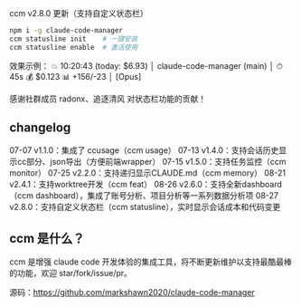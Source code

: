 ccm v2.8.0 更新（支持自定义状态栏）

```bash
npm i -g claude-code-manager 
ccm statusline init    # 一键安装
ccm statusline enable  # 激活使用
```

效果示例：
💥 10:20:43 (today: $6.93) │ claude-code-manager (main) │ ⏱ 45s 💰 $0.123 📊 +156/-23 │ [Opus]

感谢社群成员 radonx、追逐清风 对状态栏功能的贡献！

## changelog
07-07 v1.1.0：集成了 ccusage（ccm usage）
07-13 v1.4.0：支持会话历史显示cc部分、json导出（方便前端wrapper）
07-15 v1.5.0：支持任务监控（ccm monitor）
07-25 v2.2.0：支持递归显示CLAUDE.md（ccm memory）
08-21 v2.4.1：支持worktree开发（ccm feat）
08-26 v2.6.0：支持全新dashboard（ccm dashboard），集成了账号分析、项目分析等一系列数据分析项
08-27 v2.8.0：支持自定义状态栏（ccm statusline），实时显示会话成本和代码变更

## ccm 是什么？
ccm 是增强 claude code 开发体验的集成工具，将不断更新维护以支持最酷最棒的功能，欢迎 star/fork/issue/pr。

源码：https://github.com/markshawn2020/claude-code-manager
